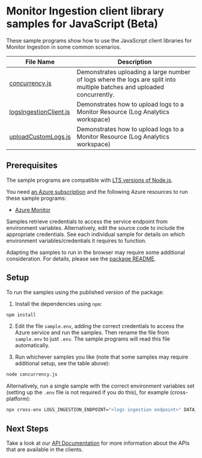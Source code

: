 # Monitor Ingestion client library samples for JavaScript (Beta)

These sample programs show how to use the JavaScript client libraries for Monitor Ingestion in some common scenarios.

| **File Name**                                 | **Description**                                                                                                         |
| --------------------------------------------- | ----------------------------------------------------------------------------------------------------------------------- |
| [concurrency.js][concurrency]                 | Demonstrates uploading a large number of logs where the logs are split into multiple batches and uploaded concurrently. |
| [logsIngestionClient.js][logsingestionclient] | Demonstrates how to upload logs to a Monitor Resource (Log Analytics workspace)                                         |
| [uploadCustomLogs.js][uploadcustomlogs]       | Demonstrates how to upload logs to a Monitor Resource (Log Analytics workspace)                                         |

## Prerequisites

The sample programs are compatible with [LTS versions of Node.js](https://github.com/nodejs/release#release-schedule).

You need [an Azure subscription][freesub] and the following Azure resources to run these sample programs:

- [Azure Monitor][createinstance_azuremonitor]

Samples retrieve credentials to access the service endpoint from environment variables. Alternatively, edit the source code to include the appropriate credentials. See each individual sample for details on which environment variables/credentials it requires to function.

Adapting the samples to run in the browser may require some additional consideration. For details, please see the [package README][package].

## Setup

To run the samples using the published version of the package:

1. Install the dependencies using `npm`:

```bash
npm install
```

2. Edit the file `sample.env`, adding the correct credentials to access the Azure service and run the samples. Then rename the file from `sample.env` to just `.env`. The sample programs will read this file automatically.

3. Run whichever samples you like (note that some samples may require additional setup, see the table above):

```bash
node concurrency.js
```

Alternatively, run a single sample with the correct environment variables set (setting up the `.env` file is not required if you do this), for example (cross-platform):

```bash
npx cross-env LOGS_INGESTION_ENDPOINT="<logs ingestion endpoint>" DATA_COLLECTION_RULE_ID="<data collection rule id>" STREAM_NAME="<stream name>" node concurrency.js
```

## Next Steps

Take a look at our [API Documentation][apiref] for more information about the APIs that are available in the clients.

[concurrency]: https://github.com/Azure/azure-sdk-for-js/blob/main/sdk/monitor/monitor-ingestion/samples/v1-beta/javascript/concurrency.js
[logsingestionclient]: https://github.com/Azure/azure-sdk-for-js/blob/main/sdk/monitor/monitor-ingestion/samples/v1-beta/javascript/logsIngestionClient.js
[uploadcustomlogs]: https://github.com/Azure/azure-sdk-for-js/blob/main/sdk/monitor/monitor-ingestion/samples/v1-beta/javascript/uploadCustomLogs.js
[apiref]: https://docs.microsoft.com/javascript/api/
[freesub]: https://azure.microsoft.com/free/
[createinstance_azuremonitor]: https://docs.microsoft.com/azure/azure-monitor/
[package]: https://github.com/Azure/azure-sdk-for-js/tree/main/sdk/monitor/monitor-ingestion/README.md
